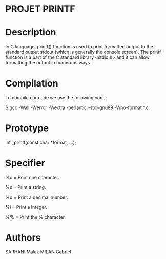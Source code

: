 
# PROJET PRINTF


# Description

In C language, printf() function is used to print formatted output to the standard output stdout (which is generally the console screen).  The printf function is a part of the C standard library <stdio.h> and it can allow formatting the output in numerous ways.

# Compilation

To compile our code we use the following code:

$ gcc -Wall -Werror -Wextra -pedantic -std=gnu89 -Wno-format *.c

# Prototype

 int _printf(const char *format, ...);

# Specifier


%c = Print one character.

%s = Print a string.

%d = Print a decimal number.

%i = Print a integer.

%% = Print the % character.

# Authors

SARHANI Malak
MILAN Gabriel




